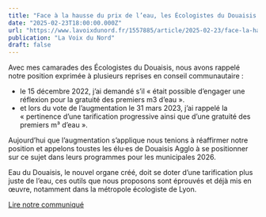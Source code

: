 ```yaml
---
title: "Face à la hausse du prix de l’eau, les Écologistes du Douaisis en appellent à une tarification plus juste"
date: "2025-02-23T18:00:00.000Z"
url: "https://www.lavoixdunord.fr/1557885/article/2025-02-23/face-la-hausse-du-prix-de-l-eau-les-ecologistes-du-douaisis-en-appellent-une"
publication: "La Voix du Nord"
draft: false
---
```


Avec mes camarades des Écologistes du Douaisis, nous avons rappelé notre position exprimée à plusieurs reprises en conseil communautaire :

- le 15 décembre 2022, j’ai demandé s’il « était possible d’engager une réflexion pour la gratuité des premiers m3 d’eau ».
- et lors du vote de l’augmentation le 31 mars 2023, j’ai rappelé la « pertinence d’une tarification progressive ainsi que d’une gratuité des premiers m³ d’eau ».

Aujourd’hui que l’augmentation s’applique nous tenions à réaffirmer notre position et appelons toustes les élu·es de Douaisis Agglo à se positionner sur ce sujet dans leurs programmes pour les municipales 2026.

Eau du Douaisis, le nouvel organe créé, doit se doter d’une tarification plus juste de l’eau, ces outils que nous proposons sont éprouvés et déjà mis en œuvre, notamment dans la métropole écologiste de Lyon.

[Lire notre communiqué](https://npdc.lesecologistes.fr/posts/1V4C2unHRczjnY8WsRtWCG/communique-de-presse-eau-du-douaisis-vers-un-tarif-plus-juste)
